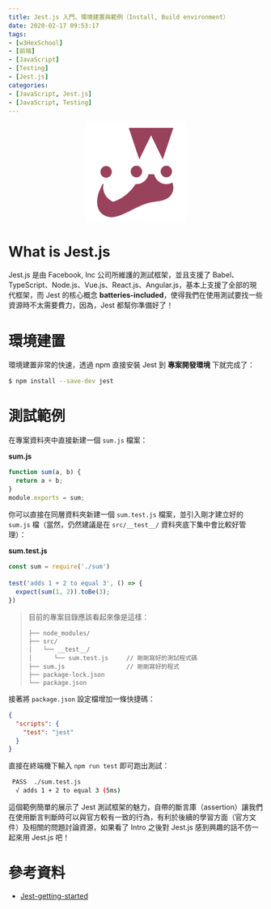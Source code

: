 ```yaml
---
title: Jest.js 入門、環境建置與範例（Install, Build environment）
date: 2020-02-17 09:53:17
tags:
- [w3HexSchool]
- [前端]
- [JavaScript]
- [Testing]
- [Jest.js]
categories: 
- [JavaScript, Jest.js]
- [JavaScript, Testing]
---
```


<div style="display:flex;justify-content:center;">
  <img style="object-fit:cover;" alt="jest-logo" src='/images/Jest/jest-logo.png' width='200px' height='200px' />
</div>

# What is Jest.js
Jest.js 是由 Facebook, Inc 公司所維護的測試框架，並且支援了 Babel、TypeScript、Node.js、Vue.js、React.js、Angular.js，基本上支援了全部的現代框架，而 Jest 的核心概念 **batteries-included**，使得我們在使用測試要找一些資源時不太需要費力，因為，Jest 都幫你準備好了！

<!--more-->

# 環境建置
環境建置非常的快速，透過 npm 直接安裝 Jest 到 **專案開發環境** 下就完成了：
```bash
$ npm install --save-dev jest
```

# 測試範例
在專案資料夾中直接新建一個 `sum.js` 檔案：

**sum.js**
```javascript
function sum(a, b) {
  return a + b;
}
module.exports = sum;
```

你可以直接在同層資料夾新建一個 `sum.test.js` 檔案，並引入剛才建立好的 `sum.js` 檔（當然，仍然建議是在 `src/__test__/` 資料夾底下集中會比較好管理）：

**sum.test.js**
```javascript
const sum = require('./sum')

test('adds 1 + 2 to equal 3', () => {
  expect(sum(1, 2)).toBe(3);
})
```

> 目前的專案目錄應該看起來像是這樣：
> ```
> ├── node_modules/
> ├── src/
> │   └── __test__/
> │      └── sum.test.js     // 剛剛寫好的測試程式碼
> ├── sum.js                 // 剛剛寫好的程式
> ├── package-lock.json
> └── package.json
> ```

接著將 `package.json` 設定檔增加一條快捷碼：

```json
{
  "scripts": {
    "test": "jest"
  }
}
```

直接在終端機下輸入 `npm run test` 即可跑出測試：

```bash
 PASS  ./sum.test.js
  √ adds 1 + 2 to equal 3 (5ms)
```

這個範例簡單的展示了 Jest 測試框架的魅力，自帶的斷言庫（assertion）讓我們在使用斷言判斷時可以與官方較有一致的行為，有利於後續的學習方面（官方文件）及相關的問題討論資源，如果看了 Intro 之後對 Jest.js 感到興趣的話不仿一起來用 Jest.js 吧！

# 參考資料

- [Jest-getting-started](https://jestjs.io/docs/en/getting-started)